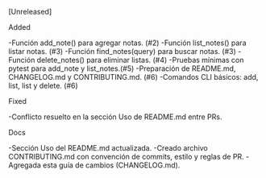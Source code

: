 [Unreleased]

Added

-Función add_note() para agregar notas. (#2)
-Función list_notes() para listar notas. (#3)
-Función find_notes(query) para buscar notas. (#3)
-Función delete_notes() para eliminar listas. (#4)
-Pruebas mínimas con pytest para add_note  y list_notes.(#5)
-Preparación de README.md, CHANGELOG.md y CONTRIBUTING.md. (#6)
-Comandos CLI básicos: add, list, list y delete. (#6)

Fixed

-Conflicto resuelto en la sección Uso de README.md entre PRs.

Docs

-Sección Uso del README.md actualizada.
-Creado archivo CONTRIBUTING.md con convención de commits, estilo y reglas de PR.
-Agregada esta guía de cambios (CHANGELOG.md).

